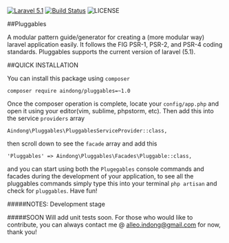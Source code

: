 [![Laravel 5.1](https://img.shields.io/badge/Laravel-5.1-orange.svg?style=flat-square)](http://laravel.com)
[![Build Status](https://travis-ci.org/aindong/pluggables.svg?branch=master)](https://travis-ci.org/aindong/pluggables)
![LICENSE](https://img.shields.io/badge/license-MIT-blue.svg)

##Pluggables

A modular pattern guide/generator for creating a (more modular way) laravel application easily. It follows the FIG PSR-1, PSR-2, and PSR-4 coding standards. Pluggables supports the current version of laravel (5.1). 

##QUICK INSTALLATION

You can install this package using `composer`

`composer require aindong/pluggables=~1.0`

Once the composer operation is complete, locate your `config/app.php` and open it using your editor(vim, sublime, phpstorm, etc). 
Then add this into the service `providers` array

`Aindong\Pluggables\PluggablesServiceProvider::class,`

then scroll down to see the `facade` array and add this

`'Pluggables' => Aindong\Pluggables\Facades\Pluggable::class,`

and you can start using both the `Plugegables` console commands and facades during the development of your application, to see all the pluggables commands simply type this into your terminal
`php artisan` and check for `pluggables`. Have fun!

#####NOTES:
Development stage

#####SOON
Will add unit tests soon. For those who would like to contribute, you can always contact me @ alleo.indong@gmail.com for now, thank you!
